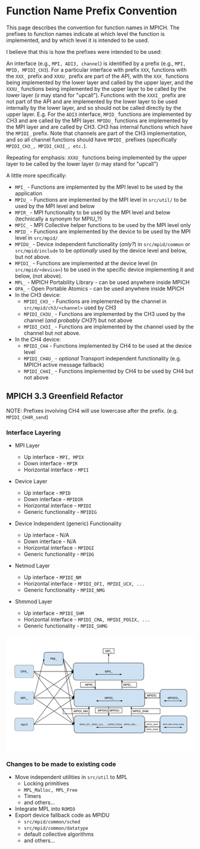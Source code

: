 # Function Name Prefix Convention

This page describes the convention for function names in MPICH. The
prefixes to function names indicate at which level the function is
implemented, and by which level it is intended to be used.

I believe that this is how the prefixes were intended to be used:

An interface (e.g., `MPI, ADI3, channel`) is identified by a prefix (e.g.,
`MPI, MPID, MPIDI_CH3`). For a particular interface with prefix `XXX`,
functions with the `XXX_` prefix and `XXXU_` prefix are part of the API,
with the `XXX_` functions being implemented by the lower layer and called
by the upper layer, and the `XXXU_` functions being implemented by the
upper layer to be called by the lower layer (`U` may stand for "upcall").
Functions with the `XXXI_` prefix are not part of the API and are
implemented by the lower layer to be used internally by the lower layer,
and so should not be called directly by the upper layer. E.g. For the
`ADI3` interface, `MPID_` functions are implemented by CH3 and are called
by the MPI layer. `MPIDU_` functions are implemented by the MPI layer and
are called by CH3. CH3 has internal functions which have the `MPIDI_`
prefix. Note that channels are part of the CH3 implementation, and so
all channel functions should have `MPIDI_` prefixes (specifically
`MPIDI_CH3_, MPIDI_CH3I_, etc.`).

Repeating for emphasis: `XXXU_` functions being implemented by the
upper layer to be called by the lower layer (`U` may stand for "upcall")

A little more specifically:

- `MPI_` - Functions are implemented by the MPI level to be used by
  the application
- `MPIU_` - Functions are implemented by the MPI level in `src/util/`
  to be used by the MPI level and below
- `MPIR_` - MPI functionality to be used by the MPI level and below
  (technically a synonym for
  MPIU_?)
- `MPIC_` - MPI Collective helper functions to be used by the MPI
  level only
- `MPID_` - Functions are implemented by the device to be used by the
  MPI level in `src/mpid/`*<device>*
- `MPIDU_` - Device independent functionality (*only?*) in
  `src/mpid/common` or `src/mpid/include` to be *optionally* used by
  the device level and below, but not above.
- `MPIDI_` - Functions are implemented at the device level (in
  `src/mpid/<device>`) to be used in the specific device
  implementing it and below, (not above).
- `MPL_` - MPICH Portability Library - can be used anywhere inside
  MPICH
- `OPA_` - Open Portable Atomics - can be used anywhere inside MPICH
- In the CH3 device:
    - `MPIDI_CH3_` - Functions are implemented by the channel in
      `src/mpid/ch3/<channel>` used by CH3
    - `MPIDI_CH3U_` - Functions are implemented by the CH3 used by
      the channel (*and probably CH3?*) but not above
    - `MPIDI_CH3I_` - Functions are implemented by the channel used
      by the channel but not above.
- In the CH4 device:
    - `MPIDI_CH4` - Functions implemented by CH4 to be used at the
      device level
    - `MPIDI_CH4U_` - *optional* Transport independent functionality
      (e.g. MPICH active message fallback)
    - `MPIDI_CH4I_` - Functions implemented by CH4 to be used by CH4
      but not above

## MPICH 3.3 Greenfield Refactor

NOTE: Prefixes involving CH4 will use lowercase after the prefix. (e.g.
`MPIDI_CH4R_send`)

### Interface Layering

- MPI Layer
    - Up interface - `MPI, MPIX`
    - Down interface - `MPIR`
    - Horizontal interface - `MPII`

- Device Layer
    - Up interface - `MPID`
    - Down interface - `MPIDIR`
    - Horizontal interface - `MPIDI`
    - Generic functionality - `MPIDIG`
- Device Independent (generic) Functionality
    - Up interface - N/A
    - Down interface - N/A
    - Horizontal interface - `MPIDGI`
    - Generic functionality - `MPIDG`

- Netmod Layer
    - Up interface - `MPIDI_NM`
    - Horizontal interface - `MPIDI_OFI, MPIDI_UCX, ...`
    - Generic functionality - `MPIDI_NMG`

- Shmmod Layer
    - Up interface - `MPIDI_SHM`
    - Horizontal interface - `MPIDI_CMA, MPIDI_POSIX, ...`
    - Generic functionality - `MPIDI_SHMG`

![MPICH-CH4-Interfaces.png](../images/MPICH-CH4-Interfaces.png "MPICH-CH4-Interfaces.png")

### Changes to be made to existing code

- Move independent utilities in `src/util` to MPL
    - Locking primitives
    - `MPL_Malloc, MPL_Free`
    - Timers
    - and others...
- Integrate MPL into `ROMIO`
- Export device fallback code as MPIDU
    - `src/mpid/common/sched`
    - `src/mpid/common/datatype`
    - default collective algorithms
    - and others...

